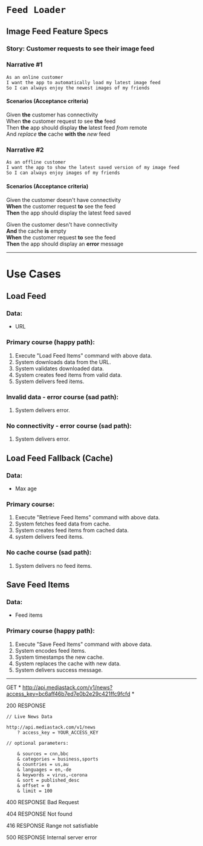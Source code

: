 # ``Feed Loader``

## Image Feed Feature Specs

### Story: Customer requests to see their image feed

### Narrative #1
```
As an online customer  
I want the app to automatically load my latest image feed  
So I can always enjoy the newest images of my friends
```

#### Scenarios (Acceptance criteria)
>
Given __the__ customer has connectivity  
When __the__ customer request *to* see __the__ feed  
Then __the__ app should display __the__ latest feed *from* remote  
  And *replace* __the__ cache __with the__ *new* feed


### Narrative #2
```
As an offline customer  
I want the app to show the latest saved version of my image feed  
So I can always enjoy images of my friends
```

#### Scenarios (Acceptance criteria)
>
Given the customer doesn't have connectivity  
__When__ the customer request __to__ see the feed  
__Then__ the app should display the latest feed saved

>
Given the customer desn't have connectivity  
__And__ the cache __is__ empty  
__When__ the customer request __to__ see the feed  
__Then__ the app should display an __error__ message

---

# Use Cases

## Load Feed

### Data:
- URL

### Primary course (happy path):
1. Execute "Load Feed Items" command with above data.  
2. System downloads data from the URL.
3. System validates downloaded data.
4. System creates feed items from valid data.
5. System delivers feed items.

### Invalid data - error course (sad path):
1. System delivers error.  

### No connectivity - error course (sad path):
1. System delivers error.  

## Load Feed Fallback (Cache)

### Data:
- Max age

### Primary course:
1. Execute "Retrieve Feed Items" command with above data.  
2. System fetches feed data from cache.  
3. System creates feed items from cached data.  
4. system delivers feed items.  

### No cache course (sad path):
1. System delivers no feed items.

## Save Feed Items

### Data:
- Feed items

### Primary course (happy path):
1. Execute "Save Feed Items" command with above data.  
2. System encodes feed items.  
3. System timestamps the new cache.  
4. System replaces the cache with new data.  
5. System delivers success message.

---

GET * http://api.mediastack.com/v1/news?access_key=bc6aff46b7ed7e0b2e29c421ffc9fcfd *

200 RESPONSE

```
// Live News Data

http://api.mediastack.com/v1/news
    ? access_key = YOUR_ACCESS_KEY
    
// optional parameters: 

    & sources = cnn,bbc
    & categories = business,sports
    & countries = us,au
    & languages = en,-de
    & keywords = virus,-corona
    & sort = published_desc
    & offset = 0
    & limit = 100
```

400 RESPONSE
Bad Request

404 RESPONSE
Not found

416 RESPONSE
Range not satisfiable

500 RESPONSE
Internal server error
